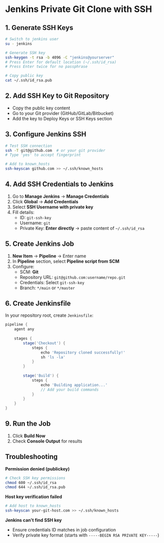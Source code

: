 # Jenkins Private Git Clone with SSH


## 1. Generate SSH Keys

```bash
# Switch to jenkins user
su - jenkins

# Generate SSH key
ssh-keygen -t rsa -b 4096 -C "jenkins@yourserver"
# Press Enter for default location (~/.ssh/id_rsa)
# Press Enter twice for no passphrase

# Copy public key
cat ~/.ssh/id_rsa.pub
```

## 2. Add SSH Key to Git Repository

- Copy the public key content
- Go to your Git provider (GitHub/GitLab/Bitbucket)
- Add the key to Deploy Keys or SSH Keys section

## 3. Configure Jenkins SSH

```bash
# Test SSH connection
ssh -T git@github.com  # or your git provider
# Type 'yes' to accept fingerprint

# Add to known_hosts
ssh-keyscan github.com >> ~/.ssh/known_hosts
```

## 4. Add SSH Credentials to Jenkins

1. Go to **Manage Jenkins** → **Manage Credentials**
2. Click **Global** → **Add Credentials**
3. Select **SSH Username with private key**
4. Fill details:
   - ID: `git-ssh-key`
   - Username: `git`
   - Private Key: **Enter directly** → paste content of `~/.ssh/id_rsa`

## 5. Create Jenkins Job

1. **New Item** → **Pipeline** → Enter name
2. In **Pipeline** section, select **Pipeline script from SCM**
3. Configure:
   - SCM: **Git**
   - Repository URL: `git@github.com:username/repo.git`
   - Credentials: Select `git-ssh-key`
   - Branch: `*/main` or `*/master`

## 6. Create Jenkinsfile

In your repository root, create `Jenkinsfile`:

```groovy
pipeline {
    agent any
    
    stages {
        stage('Checkout') {
            steps {
                echo 'Repository cloned successfully!'
                sh 'ls -la'
            }
        }
        
        stage('Build') {
            steps {
                echo 'Building application...'
                // Add your build commands
            }
        }
    }
}
```

## 9. Run the Job

1. Click **Build Now**
2. Check **Console Output** for results

## Troubleshooting

**Permission denied (publickey)**
```bash
# Check SSH key permissions
chmod 600 ~/.ssh/id_rsa
chmod 644 ~/.ssh/id_rsa.pub
```

**Host key verification failed**
```bash
# Add host to known_hosts
ssh-keyscan your-git-host.com >> ~/.ssh/known_hosts
```

**Jenkins can't find SSH key**
- Ensure credentials ID matches in job configuration
- Verify private key format (starts with `-----BEGIN RSA PRIVATE KEY-----`)
